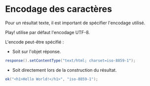 # Encodage des caractères

Pour un résultat texte, il est important de spécifier l'encodage utilisé.

Play! utilise par défaut l'encodage UTF-8.

L'encode peut-être spécifié :

* Soit sur l'objet réponse.

```java
response().setContentType("text/html; charset=iso-8859-1");
```

* Soit directement lors de la construction du résultat.

```java
ok("<h1>Hello World!</h1>", "iso-8859-1");
```

